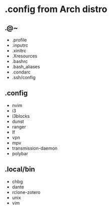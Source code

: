 # .config from Arch distro
## .@~
* .profile
* .inputrc
* .xinitrc
* .Xresources
* .bashrc
* .bash_aliases
* .condarc
* .ssh/config

## .config
* nvim
* i3
* i3blocks
* dunst
* ranger
* lf
* vpn
* mpv
* transmission-daemon
* polybar

## .local/bin
* chbg
* dante
* rclone-zotero
* unix
* vim
